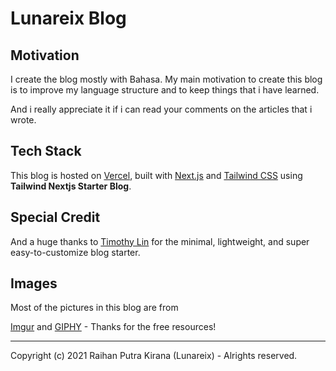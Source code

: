 # Lunareix Blog

## Motivation
I create the blog mostly with Bahasa.
My main motivation to create this blog is to improve my language structure and to keep things that i have learned.

And i really appreciate it if i can read your comments on the articles that i wrote.

## Tech Stack
This blog is hosted on [Vercel](https://vercel.com/), built with [Next.js](https://nextjs.org/) and [Tailwind CSS](https://tailwindcss.com/) using **Tailwind Nextjs Starter Blog**.

## Special Credit
And a huge thanks to [Timothy Lin](https://twitter.com/timlrxx) for the minimal, lightweight, and super easy-to-customize blog starter.

## Images

Most of the pictures in this blog are from

[Imgur](https://imgur.com) and
[GIPHY](https://giphy.com/) - Thanks for the free resources!

---

Copyright (c) 2021 Raihan Putra Kirana (Lunareix) - Alrights reserved.